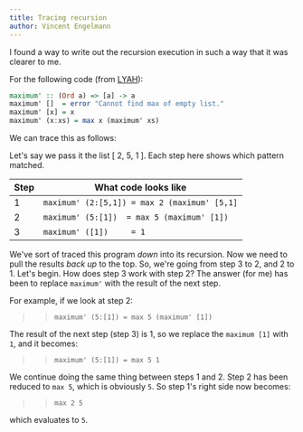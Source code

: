 ```yaml
---
title: Tracing recursion
author: Vincent Engelmann
---
```


I found a way to write out the recursion execution in such a way that it was clearer to me.

For the following code (from [LYAH](http://learnyouahaskell.com/recursion)):

```haskell
maximum' :: (Ord a) => [a] -> a
maximum' []  = error "Cannot find max of empty list."
maximum' [x] = x
maximum' (x:xs) = max x (maximum' xs)
```

We can trace this as follows:

Let's say we pass it the list [ 2, 5, 1 ]. Each step here shows which pattern matched.

| Step | What code looks like |
|-----|----------------|
| 1 | ``maximum' (2:[5,1]) = max 2 (maximum' [5,1]``|
| 2 | ``maximum' (5:[1])  = max 5 (maximum' [1])`` |
| 3 | ``maximum' ([1])     = 1`` |

We've sort of traced this program *down* into its recursion. Now we need to pull the results *back up* to the top. So, we're going from step 3 to 2, and 2 to 1. Let's begin. How does step 3 work with step 2?
The answer (for me) has been to replace ``maximum'`` with the result of the next step.

For example, if we look at step 2:

>> ``maximum' (5:[1]) = max 5 (maximum' [1])``

The result of the next step (step 3) is 1, so we replace the ``maximum [1]`` with ``1``, and it becomes:

>> ``maximum' (5:[1]) = max 5 1``

We continue doing the same thing between steps 1 and 2. Step 2 has been reduced to ``max 5``, which is obviously ``5``. So step 1's right side now becomes:

>> ``max 2 5``

which evaluates to ``5``.

